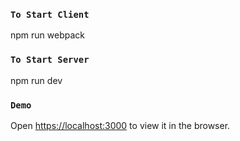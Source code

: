 ### `To Start Client` 

npm run webpack

### `To Start Server`

npm run dev

### `Demo`

Open [https://localhost:3000](https://localhost:3000) to view it in the browser.
